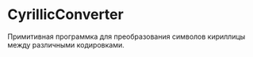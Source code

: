 # CyrillicConverter
Примитивная программка для преобразования символов кириллицы между различными кодировками.